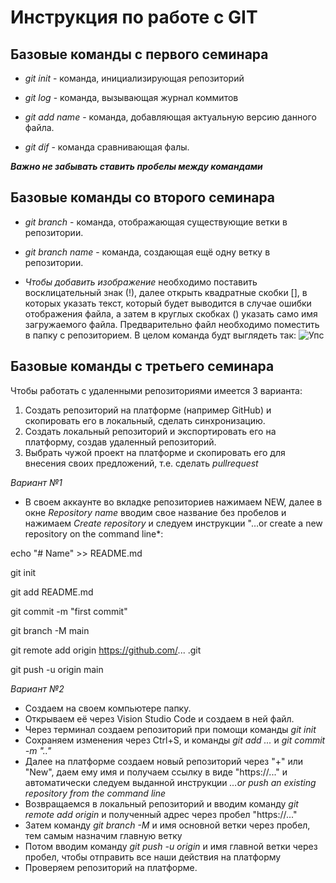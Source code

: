 # Инструкция по работе с GIT

## Базовые команды с первого семинара

* *git init* - команда, инициализирующая репозиторий

* *git log* - команда, вызывающая журнал коммитов

* *git add name* - команда, добавляющая актуальную версию данного файла.

* *git dif* - команда сравнивающая фалы.

*__Важно не забывать ставить пробелы между командами__*

## Базовые команды со второго семинара

* *git branch* - команда, отображающая существующие ветки в репозитории.

* *git branch name* - команда, создающая ещё одну ветку в репозитории.

* *Чтобы добавить изображение* необходимо поставить восклицательный знак (!), далее открыть квадратные скобки [], в которых указать текст, который будет выводится в случае ошибки отображения файла, а затем в круглых скобках () указать само имя загружаемого файла. Предварительно файл необходимо поместить в папку с репозиторием. В целом команда будт выглядеть так: ![Упс](Ups.jpg)


## Базовые команды с третьего семинара

Чтобы работать с удаленными репозиториями имеется 3 варианта:

1. Создать репозиторий на платформе (например GitHub) и скопировать его в локальный, сделать синхронизацию.
2. Создать локальный репозиторий и экспортировать его на платформу, создав удаленный репозиторий.
3. Выбрать чужой проект на платформе и скопировать его для внесения своих предложений, т.е. сделать *pullrequest*

*_Вариант №1_*

* В своем аккаунте во вкладке репозиториев нажимаем NEW, далее в окне *Repository name* вводим свое название без пробелов и нажимаем *Create repository* и следуем инструкции "…or create a new repository on the command line*:

echo "# Name" >> README.md

git init

git add README.md

git commit -m "first commit"

git branch -M main

git remote add origin https://github.com/... .git

git push -u origin main

*_Вариант №2_*

* Создаем на своем компьютере папку.
* Открываем её через Vision Studio Code и создаем в ней файл.
* Через терминал создаем репозиторий при помощи команды *git init*
* Сохраняем изменения через Ctrl+S, и команды *git add ...* и *git commit -m ".."*
* Далее на платформе создаем новый репозиторий через "+" или "New", даем ему имя и получаем ссылку в виде "https://..." и автоматически следуем выданной инструкции *…or push an existing repository from the command line*
* Возвращаемся в локальный репозиторий и вводим команду *git remote add origin* и полученный адрес через пробел "https://..."
* Затем команду *git branch -M* и имя основной ветки через пробел, тем самым назначим главную ветку
* Потом вводим команду *git push -u origin* и имя главной ветки через пробел, чтобы отправить все наши действия на платформу
* Проверяем репозиторий на платформе.
